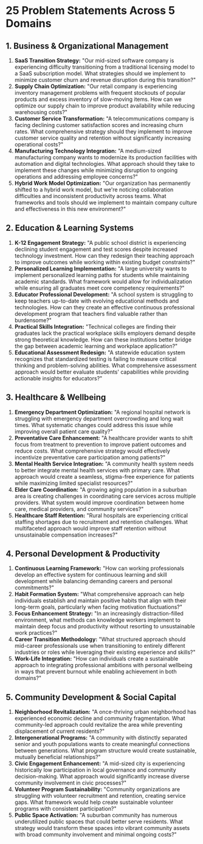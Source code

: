 # 25 Problem Statements Across 5 Domains



## 1. Business & Organizational Management

1. **SaaS Transition Strategy:** "Our mid-sized software company is experiencing difficulty transitioning from a traditional licensing model to a SaaS subscription model. What strategies should we implement to minimize customer churn and revenue disruption during this transition?"
2. **Supply Chain Optimization:** "Our retail company is experiencing inventory management problems with frequent stockouts of popular products and excess inventory of slow-moving items. How can we optimize our supply chain to improve product availability while reducing warehousing costs?"
3. **Customer Service Transformation:** "A telecommunications company is facing declining customer satisfaction scores and increasing churn rates. What comprehensive strategy should they implement to improve customer service quality and retention without significantly increasing operational costs?"
4. **Manufacturing Technology Integration:** "A medium-sized manufacturing company wants to modernize its production facilities with automation and digital technologies. What approach should they take to implement these changes while minimizing disruption to ongoing operations and addressing employee concerns?"
5. **Hybrid Work Model Optimization:** "Our organization has permanently shifted to a hybrid work model, but we're noticing collaboration difficulties and inconsistent productivity across teams. What frameworks and tools should we implement to maintain company culture and effectiveness in this new environment?"



## 2. Education & Learning Systems

1. **K-12 Engagement Strategy:** "A public school district is experiencing declining student engagement and test scores despite increased technology investment. How can they redesign their teaching approach to improve outcomes while working within existing budget constraints?"
2. **Personalized Learning Implementation:** "A large university wants to implement personalized learning paths for students while maintaining academic standards. What framework would allow for individualization while ensuring all graduates meet core competency requirements?"
3. **Educator Professional Development:** "A school system is struggling to keep teachers up-to-date with evolving educational methods and technologies. How can they create an effective continuous professional development program that teachers find valuable rather than burdensome?"
4. **Practical Skills Integration:** "Technical colleges are finding their graduates lack the practical workplace skills employers demand despite strong theoretical knowledge. How can these institutions better bridge the gap between academic learning and workplace application?"
5. **Educational Assessment Redesign:** "A statewide education system recognizes that standardized testing is failing to measure critical thinking and problem-solving abilities. What comprehensive assessment approach would better evaluate students' capabilities while providing actionable insights for educators?"



## 3. Healthcare & Wellbeing

1. **Emergency Department Optimization:** "A regional hospital network is struggling with emergency department overcrowding and long wait times. What systematic changes could address this issue while improving overall patient care quality?"
2. **Preventative Care Enhancement:** "A healthcare provider wants to shift focus from treatment to prevention to improve patient outcomes and reduce costs. What comprehensive strategy would effectively incentivize preventative care participation among patients?"
3. **Mental Health Service Integration:** "A community health system needs to better integrate mental health services with primary care. What approach would create a seamless, stigma-free experience for patients while maximizing limited specialist resources?"
4. **Elder Care Coordination:** "A growing aging population in a suburban area is creating challenges in coordinating care services across multiple providers. What system would improve coordination between home care, medical providers, and community services?"
5. **Healthcare Staff Retention:** "Rural hospitals are experiencing critical staffing shortages due to recruitment and retention challenges. What multifaceted approach would improve staff retention without unsustainable compensation increases?"



## 4. Personal Development & Productivity

1. **Continuous Learning Framework:** "How can working professionals develop an effective system for continuous learning and skill development while balancing demanding careers and personal commitments?"
2. **Habit Formation System:** "What comprehensive approach can help individuals establish and maintain positive habits that align with their long-term goals, particularly when facing motivation fluctuations?"
3. **Focus Enhancement Strategy:** "In an increasingly distraction-filled environment, what methods can knowledge workers implement to maintain deep focus and productivity without resorting to unsustainable work practices?"
4. **Career Transition Methodology:** "What structured approach should mid-career professionals use when transitioning to entirely different industries or roles while leveraging their existing experience and skills?"
5. **Work-Life Integration:** "How can individuals create a sustainable approach to integrating professional ambitions with personal wellbeing in ways that prevent burnout while enabling achievement in both domains?"



## 5. Community Development & Social Capital

1. **Neighborhood Revitalization:** "A once-thriving urban neighborhood has experienced economic decline and community fragmentation. What community-led approach could revitalize the area while preventing displacement of current residents?"
2. **Intergenerational Programs:** "A community with distinctly separated senior and youth populations wants to create meaningful connections between generations. What program structure would create sustainable, mutually beneficial relationships?"
3. **Civic Engagement Enhancement:** "A mid-sized city is experiencing historically low participation in local governance and community decision-making. What approach would significantly increase diverse community involvement in civic processes?"
4. **Volunteer Program Sustainability:** "Community organizations are struggling with volunteer recruitment and retention, creating service gaps. What framework would help create sustainable volunteer programs with consistent participation?"
5. **Public Space Activation:** "A suburban community has numerous underutilized public spaces that could better serve residents. What strategy would transform these spaces into vibrant community assets with broad community involvement and minimal ongoing costs?"